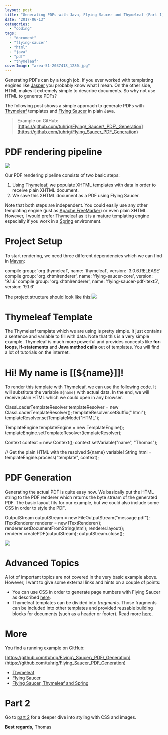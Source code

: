 ```yaml
---
layout: post
title: "Generating PDFs with Java, Flying Saucer and Thymeleaf (Part 1)"
date: "2017-06-13"
categories: 
  - "coding"
tags: 
  - "document"
  - "flying-saucer"
  - "html"
  - "java"
  - "pdf"
  - "thymeleaf"
coverImage: "area-51-2037418_1280.jpg"
---
```


Generating PDFs can by a tough job. If you ever worked with templating engines like [Jasper](https://www.jaspersoft.com) you probably know what I mean. On the other side, HTML makes it extremely simple to describe documents. So why not use HTML to generate PDFs?

The following post shows a simple approach to generate PDFs with [Thymeleaf](http://www.thymeleaf.org) templates and [Flying Saucer](https://github.com/flyingsaucerproject/flyingsaucer) in plain Java.

> Example on GitHub: [https://github.com/tuhrig/Flying\_Saucer\_PDF\_Generation](https://github.com/tuhrig/Flying_Saucer_PDF_Generation)

# PDF rendering pipeline

[![](images/Untitled-drawing-9.png)](http://tuhrig.de/wp-content/uploads/2017/06/Untitled-drawing-9.png)

Our PDF rendering pipeline consists of two basic steps:

1. Using Thymeleaf, we populate XHTML templates with data in order to receive plain XHTML document.
2. We save this XHTML document as a PDF using Flying Saucer.

Note that both steps are independent. You could easily use any other templating engine (just as [Apache FreeMarker](http://freemarker.org)) or even plain XHTML. However, I would prefer Thymeleaf as it is a mature templating engine especially if you work in a [Spring](https://spring.io/) environment.

# Project Setup

To start rendering, we need three different dependencies which we can find in [Maven](https://mvnrepository.com/):

compile group: 'org.thymeleaf', name: 'thymeleaf', version: '3.0.6.RELEASE'
compile group: 'org.xhtmlrenderer', name: 'flying-saucer-core', version: '9.1.6'
compile group: 'org.xhtmlrenderer', name: 'flying-saucer-pdf-itext5', version: '9.1.6'

The project structure should look like this:[![](images/Screen-Shot-2017-06-13-at-16.05.33.png)](http://tuhrig.de/wp-content/uploads/2017/06/Screen-Shot-2017-06-13-at-16.05.33.png)

# Thymeleaf Template

The Thymeleaf template which we are using is pretty simple. It just contains a sentence and variable to fill with data. Note that this is a very simple example. Thymeleaf is much more powerful and provides concepts like **for-loops**, **if-statements** and **Java method calls** out of templates. You will find a lot of tutorials on the internet.

    
        

# Hi! My name is \[\[${name}\]\]!

    

To render this template with Thymeleaf, we can use the following code. It will substitute the variable `${name}` with actual data. In the end, we will receive plain HTML which we could open in any browser.

ClassLoaderTemplateResolver templateResolver = new ClassLoaderTemplateResolver();
templateResolver.setSuffix(".html");
templateResolver.setTemplateMode("HTML");

TemplateEngine templateEngine = new TemplateEngine();
templateEngine.setTemplateResolver(templateResolver);

Context context = new Context();
context.setVariable("name", "Thomas");

// Get the plain HTML with the resolved ${name} variable!
String html = templateEngine.process("template", context);

# PDF Generation

Generating the actual PDF is quite easy now. We basically put the HTML string to the PDF renderer which returns the byte stream of the generated PDF. The basic layout fits for our example, but we could also include some CSS in order to style the PDF.

OutputStream outputStream = new FileOutputStream("message.pdf");
ITextRenderer renderer = new ITextRenderer();
renderer.setDocumentFromString(html);
renderer.layout();
renderer.createPDF(outputStream);
outputStream.close();

[![](images/Screen-Shot-2017-06-13-at-16.24.20.png)](http://tuhrig.de/wp-content/uploads/2017/06/Screen-Shot-2017-06-13-at-16.24.20.png)

# Advanced Topics

A lot of important topics are not covered in the very basic example above. However, I want to give some external links and hints on a couple of points:

- You can use CSS in order to generate page numbers with Flying Saucer as described [here](https://stackoverflow.com/questions/17953829/with-flying-saucer-how-do-i-generate-a-pdf-with-a-page-number-and-page-total-on).
- Thymeleaf templates can be divided into _fragments_. Those fragments can be included into other templates and provided reusable building blocks for documents (such as a header or footer). Read more [here](https://stackoverflow.com/questions/17953829/with-flying-saucer-how-do-i-generate-a-pdf-with-a-page-number-and-page-total-on).

# More

You find a running example on GitHub:

[https://github.com/tuhrig/Flying\_Saucer\_PDF\_Generation](https://github.com/tuhrig/Flying_Saucer_PDF_Generation)

- [Thymeleaf](http://www.thymeleaf.org/)
- [Flying Saucer](https://github.com/flyingsaucerproject/flyingsaucer)
- [Flying Saucer, Thymeleaf and Spring](https://stackoverflow.com/questions/23173485/flying-saucer-thymeleaf-and-spring)

# Part 2

Go to [part 2](http://tuhrig.de/generating-pdfs-with-java-flying-saucer-and-thymeleaf-part-2/) for a deeper dive into styling with CSS and images.

**Best regards,** Thomas
